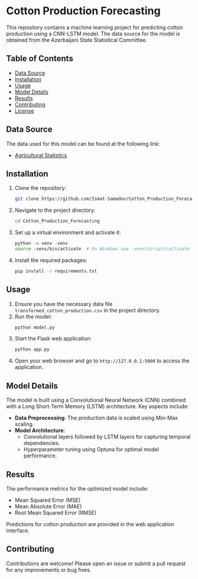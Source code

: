 # Cotton Production Forecasting

This repository contains a machine learning project for predicting cotton production using a CNN-LSTM model. The data source for the model is obtained from the Azerbaijani State Statistical Committee.

## Table of Contents
- [Data Source](#data-source)
- [Installation](#installation)
- [Usage](#usage)
- [Model Details](#model-details)
- [Results](#results)
- [Contributing](#contributing)
- [License](#license)

## Data Source
The data used for this model can be found at the following link:
- [Agricultural Statistics](https://www.stat.gov.az/source/agriculture/az/2.128.xls)

## Installation
1. Clone the repository:
   ```bash
   git clone https://github.com/Ismat-Samadov/Cotton_Production_Forecasting.git
   ```
2. Navigate to the project directory:
   ```bash
   cd Cotton_Production_Forecasting
   ```
3. Set up a virtual environment and activate it:
   ```bash
   python -m venv .venv
   source .venv/bin/activate  # On Windows use .venv\Scripts\activate
   ```
4. Install the required packages:
   ```bash
   pip install -r requirements.txt
   ```

## Usage
1. Ensure you have the necessary data file `transformed_cotton_production.csv` in the project directory.
2. Run the model:
   ```bash
   python model.py
   ```
3. Start the Flask web application:
   ```bash
   python app.py
   ```
4. Open your web browser and go to `http://127.0.0.1:5000` to access the application.

## Model Details
The model is built using a Convolutional Neural Network (CNN) combined with a Long Short-Term Memory (LSTM) architecture. Key aspects include:
- **Data Preprocessing**: The production data is scaled using Min-Max scaling.
- **Model Architecture**: 
  - Convolutional layers followed by LSTM layers for capturing temporal dependencies.
  - Hyperparameter tuning using Optuna for optimal model performance.

## Results
The performance metrics for the optimized model include:
- Mean Squared Error (MSE)
- Mean Absolute Error (MAE)
- Root Mean Squared Error (RMSE)

Predictions for cotton production are provided in the web application interface.

## Contributing
Contributions are welcome! Please open an issue or submit a pull request for any improvements or bug fixes.